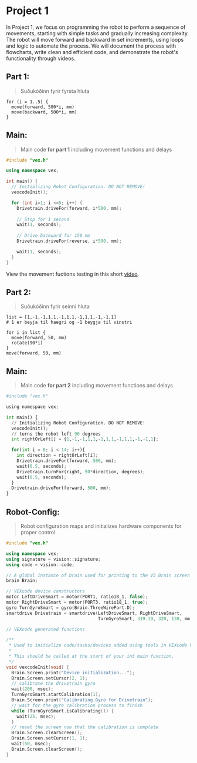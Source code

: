 # Project 1
In Project 1, we focus on programming the robot to perform a sequence of movements, starting with simple tasks and gradually increasing complexity. The robot will move forward and backward in set increments, using loops and logic to automate the process. We will document the process with flowcharts, write clean and efficient code, and demonstrate the robot's functionality through videos.

## Part 1:
> Suðukóðinn fyrir fyrsta hluta

```
for (i = 1..5) {
  move(forward, 500*i, mm)
  move(backward, 500*i, mm)
}
```
## Main:
> Main code **for part 1** including movement functions and delays
```cpp
#include "vex.h"

using namespace vex;

int main() {
  // Initializing Robot Configuration. DO NOT REMOVE!
  vexcodeInit();

  for (int i=1; i <=5; i++) {
    Drivetrain.driveFor(forward, i*500, mm);
    
    // Stop for 1 second
    wait(1, seconds);
    
    // Drive backward for 150 mm
    Drivetrain.driveFor(reverse, i*500, mm);

    wait(1, seconds);
  }  
}
```
View the movement fuctions testing in this short [video](https://www.youtube.com/watch?v=wdl-D-8D_Zs).

## Part 2:

> Suðukóðinn fyrir seinni hluta

```
list = [1,-1,-1,1,1,-1,1,1,-1,1,1,-1,-1,1]
# 1 er beyja til haegri og -1 beygja til vinstri

for i in list {
  move(forward, 50, mm)
  rotate(90*i)
}
move(forward, 50, mm)
```

## Main:
> Main code **for part 2** including movement functions and delays
```py
#include "vex.h"

using namespace vex;

int main() {
  // Initializing Robot Configuration. DO NOT REMOVE!
  vexcodeInit();
  // turns the robot left 90 degrees
  int rightOrLeft[] = {1,-1,-1,1,1,-1,1,1,-1,1,1,-1,-1,1};

  for(int i = 0; i < 14; i++){
    int direction = rightOrLeft[i];
    Drivetrain.driveFor(forward, 500, mm);
    wait(0.5, seconds);
    Drivetrain.turnFor(right, 90*direction, degrees);
    wait(0.5, seconds);
  }
  Drivetrain.driveFor(forward, 500, mm);
}
```

## Robot-Config:
> Robot configuration maps and initializes hardware components for proper control.
```cpp
#include "vex.h"

using namespace vex;
using signature = vision::signature;
using code = vision::code;

// A global instance of brain used for printing to the V5 Brain screen
brain Brain;

// VEXcode device constructors
motor LeftDriveSmart = motor(PORT1, ratio18_1, false);
motor RightDriveSmart = motor(PORT3, ratio18_1, true);
gyro TurnGyroSmart = gyro(Brain.ThreeWirePort.D);
smartdrive Drivetrain = smartdrive(LeftDriveSmart, RightDriveSmart,
                                   TurnGyroSmart, 319.19, 320, 130, mm, 1);

// VEXcode generated functions

/**
 * Used to initialize code/tasks/devices added using tools in VEXcode Pro.
 *
 * This should be called at the start of your int main function.
 */
void vexcodeInit(void) {
  Brain.Screen.print("Device initialization...");
  Brain.Screen.setCursor(2, 1);
  // calibrate the drivetrain gyro
  wait(200, msec);
  TurnGyroSmart.startCalibration(1);
  Brain.Screen.print("Calibrating Gyro for Drivetrain");
  // wait for the gyro calibration process to finish
  while (TurnGyroSmart.isCalibrating()) {
    wait(25, msec);
  }
  // reset the screen now that the calibration is complete
  Brain.Screen.clearScreen();
  Brain.Screen.setCursor(1, 1);
  wait(50, msec);
  Brain.Screen.clearScreen();
}
```
